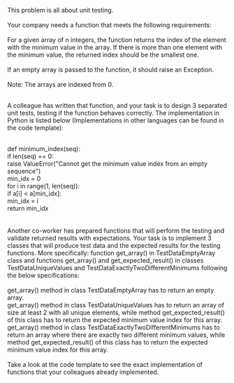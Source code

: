 This problem is all about unit testing.
</br></br>
Your company needs a function that meets the following requirements:
</br></br>
For a given array of n integers, the function returns the index of the element with the minimum value in the array. If there is more than one element with the minimum value, the returned index should be the smallest one.</br></br>
If an empty array is passed to the function, it should raise an Exception.</br></br>
Note: The arrays are indexed from 0.</br></br>

A colleague has written that function, and your task is to design 3 separated unit tests, testing if the function behaves correctly. The implementation in Python is listed below (Implementations in other languages can be found in the code template):</br></br>

def minimum_index(seq):</br>
    if len(seq) == 0:</br>
        raise ValueError("Cannot get the minimum value index from an empty sequence")</br>
    min_idx = 0</br>
    for i in range(1, len(seq)):</br>
        if a[i] < a[min_idx]:</br>
            min_idx = i</br>
    return min_idx</br></br></br>
Another co-worker has prepared functions that will perform the testing and validate returned results with expectations. Your task is to implement 3 classes that will produce test data and the expected results for the testing functions. More specifically: function get_array() in TestDataEmptyArray class and functions get_array() and get_expected_result() in classes TestDataUniqueValues and TestDataExactlyTwoDifferentMinimums following the below specifications:
</br></br>
get_array() method in class TestDataEmptyArray has to return an empty array.</br>
get_array() method in class TestDataUniqueValues has to return an array of size at least 2 with all unique elements, while method get_expected_result() of this class has to return the expected minimum value index for this array.</br>
get_array() method in class TestDataExactlyTwoDifferentMinimums has to return an array where there are exactly two different minimum values, while method get_expected_result() of this class has to return the expected minimum value index for this array.</br></br>
Take a look at the code template to see the exact implementation of functions that your colleagues already implemented.</br>